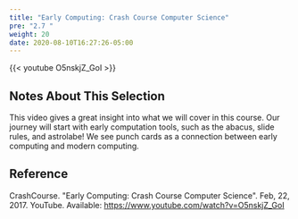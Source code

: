 ```yaml
---
title: "Early Computing: Crash Course Computer Science"
pre: "2.7 "
weight: 20
date: 2020-08-10T16:27:26-05:00
---
```


{{< youtube O5nskjZ_GoI >}}

## Notes About This Selection
This video gives a great insight into what we will cover in this course. Our journey will start with early computation tools, such as the abacus, slide rules, and astrolabe! We see punch cards as a connection between early computing and modern computing. 

## Reference

CrashCourse. "Early Computing: Crash Course Computer Science". Feb, 22, 2017. YouTube. Available: https://www.youtube.com/watch?v=O5nskjZ_GoI